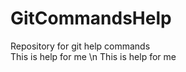# GitCommandsHelp
Repository for git help commands
<br>This is help for me
\n This is help for me

</br>

